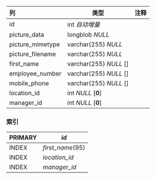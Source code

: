 | 列               | 类型                   | 注释 |
| :--------------- | ---------------------- | ---- |
| id               | int *自动增量*         |      |
| picture_data     | longblob *NULL*        |      |
| picture_mimetype | varchar(255) *NULL*    |      |
| picture_filename | varchar(255) *NULL*    |      |
| first_name       | varchar(255) *NULL* [] |      |
| employee_number  | varchar(255) *NULL* [] |      |
| mobile_phone     | varchar(255) *NULL* [] |      |
| location_id      | int *NULL* [**0**]     |      |
| manager_id       | int *NULL* [**0**]     |      |

### 索引

| PRIMARY | *id*             |
| :------ | ---------------- |
| INDEX   | *first_name*(95) |
| INDEX   | *location_id*    |
| INDEX   | *manager_id*     |